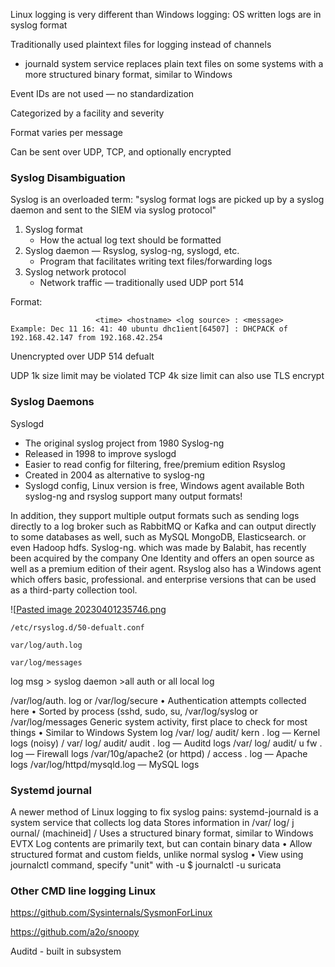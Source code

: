 Linux logging is very different than Windows logging:
OS written logs are in syslog format

Traditionally used plaintext files for logging instead of
channels
- journald system service replaces plain text files on some systems with
a more structured binary format, similar to Windows

Event IDs are not used — no standardization

Categorized by a facility and severity

Format varies per message

Can be sent over UDP, TCP, and optionally encrypted

### Syslog Disambiguation

Syslog is an overloaded term: "syslog format logs are picked up
by a syslog daemon and sent to the SIEM via syslog protocol"

1. Syslog format
	- How the actual log text should be formatted
1. Syslog daemon — Rsyslog, syslog-ng, syslogd, etc.
	- Program that facilitates writing text files/forwarding logs
1. Syslog network protocol
	- Network traffic — traditionally used UDP port 514

Format:
```
                   <time> <hostname> <log source> : <message>
Example: Dec 11 16: 41: 40 ubuntu dhc1ient[64507] : DHCPACK of 192.168.42.147 from 192.168.42.254
```

Unencrypted over UDP 514 defualt

UDP 1k size limit may be violated
TCP 4k size limit can also use TLS encrypt

### Syslog Daemons

Syslogd
- The original syslog project from 1980
Syslog-ng
- Released in 1998 to improve syslogd
- Easier to read config for filtering, free/premium edition
Rsyslog
- Created in 2004 as alternative to syslog-ng
- Syslogd config, Linux version is free, Windows agent available
Both syslog-ng and rsyslog support many output formats!

In addition, they support multiple output formats such as sending logs directly to a log broker such as RabbitMQ or Kafka and can output directly to some databases as well, such as MySQL MongoDB, Elasticsearch. or even Hadoop hdfs. Syslog-ng. which was made by Balabit, has recently been acquired by the company One Identity and offers an open source as well as a premium edition of their agent. Rsyslog also has a Windows agent which offers basic, professional. and enterprise versions that can be used as a third-party collection tool.

![[Pasted image 20230401235746.png](../../Media/Pasted%20image%2020230401235746.png)

	/etc/rsyslog.d/50-defualt.conf

	var/log/auth.log

	var/log/messages

log msg > syslog daemon >all auth or all local log

/var/log/auth. log or /var/log/secure
• Authentication attempts collected here
• Sorted by process (sshd, sudo, su,
/var/log/syslog or /var/log/messages
Generic system activity, first place to check for most things
• Similar to Windows System log
/var/ log/ audit/ kern . log — Kernel logs (noisy)
/ var/ log/ audit/ audit . log — Auditd logs
/var/ log/ audit/ u fw . log — Firewall logs
/var/10g/apache2 (or httpd) / access . log — Apache logs
/var/log/httpd/mysqld.log — MySQL logs

### Systemd journal

A newer method of Linux logging to fix syslog pains:
systemd-journald is a system service that collects log data
Stores information in /var/ log/ j ournal/ (machineid] /
Uses a structured binary format, similar to Windows EVTX
Log contents are primarily text, but can contain binary data
• Allow structured format and custom fields, unlike normal syslog
• View using journalctl command, specify "unit" with -u
	$ journalctl -u suricata

### Other CMD line logging Linux

https://github.com/Sysinternals/SysmonForLinux

https://github.com/a2o/snoopy

Auditd - built in subsystem
